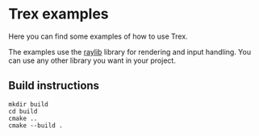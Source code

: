 # Trex examples
Here you can find some examples of how to use Trex.

The examples use the [raylib](https://www.raylib.com/) library for rendering and input handling. You can use any other library you want in your project.

## Build instructions
```
mkdir build
cd build
cmake ..
cmake --build .
```
